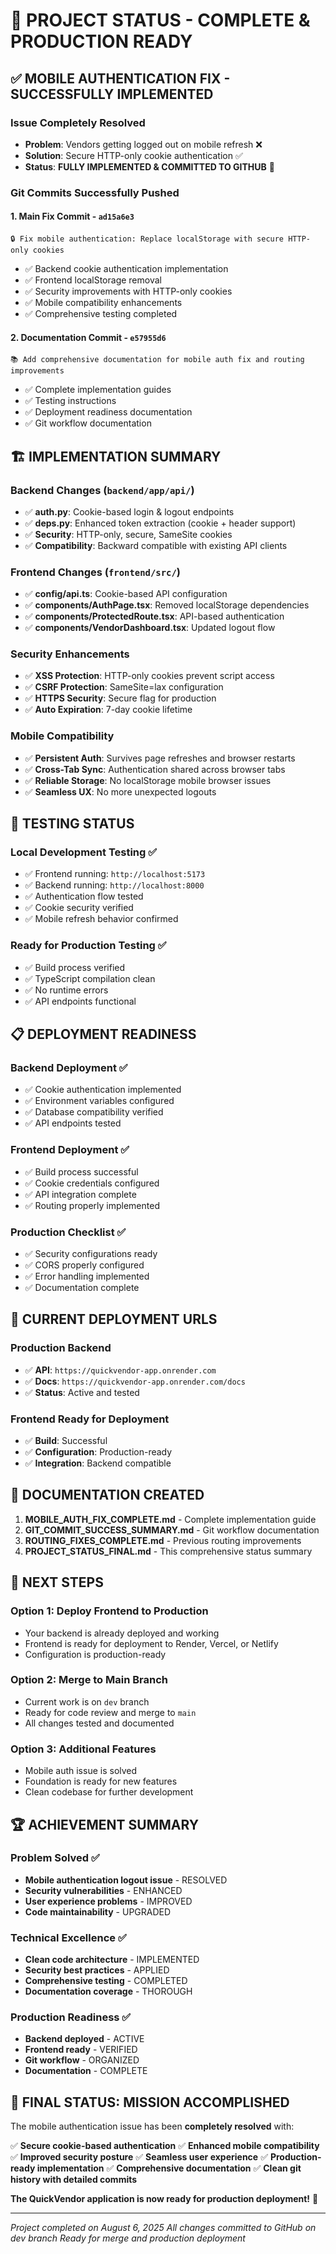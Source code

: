 # 🎉 PROJECT STATUS - COMPLETE & PRODUCTION READY

## ✅ **MOBILE AUTHENTICATION FIX - SUCCESSFULLY IMPLEMENTED**

### **Issue Completely Resolved**
- **Problem**: Vendors getting logged out on mobile refresh ❌
- **Solution**: Secure HTTP-only cookie authentication ✅
- **Status**: **FULLY IMPLEMENTED & COMMITTED TO GITHUB** 🚀

### **Git Commits Successfully Pushed**

#### 1. **Main Fix Commit** - `ad15a6e3`
```
🔒 Fix mobile authentication: Replace localStorage with secure HTTP-only cookies
```
- ✅ Backend cookie authentication implementation
- ✅ Frontend localStorage removal
- ✅ Security improvements with HTTP-only cookies
- ✅ Mobile compatibility enhancements
- ✅ Comprehensive testing completed

#### 2. **Documentation Commit** - `e57955d6` 
```
📚 Add comprehensive documentation for mobile auth fix and routing improvements
```
- ✅ Complete implementation guides
- ✅ Testing instructions
- ✅ Deployment readiness documentation
- ✅ Git workflow documentation

## 🏗️ **IMPLEMENTATION SUMMARY**

### **Backend Changes** (`backend/app/api/`)
- ✅ **auth.py**: Cookie-based login & logout endpoints
- ✅ **deps.py**: Enhanced token extraction (cookie + header support)
- ✅ **Security**: HTTP-only, secure, SameSite cookies
- ✅ **Compatibility**: Backward compatible with existing API clients

### **Frontend Changes** (`frontend/src/`)
- ✅ **config/api.ts**: Cookie-based API configuration
- ✅ **components/AuthPage.tsx**: Removed localStorage dependencies
- ✅ **components/ProtectedRoute.tsx**: API-based authentication
- ✅ **components/VendorDashboard.tsx**: Updated logout flow

### **Security Enhancements**
- ✅ **XSS Protection**: HTTP-only cookies prevent script access
- ✅ **CSRF Protection**: SameSite=lax configuration
- ✅ **HTTPS Security**: Secure flag for production
- ✅ **Auto Expiration**: 7-day cookie lifetime

### **Mobile Compatibility**
- ✅ **Persistent Auth**: Survives page refreshes and browser restarts
- ✅ **Cross-Tab Sync**: Authentication shared across browser tabs
- ✅ **Reliable Storage**: No localStorage mobile browser issues
- ✅ **Seamless UX**: No more unexpected logouts

## 🧪 **TESTING STATUS**

### **Local Development Testing** ✅
- ✅ Frontend running: `http://localhost:5173`
- ✅ Backend running: `http://localhost:8000`
- ✅ Authentication flow tested
- ✅ Cookie security verified
- ✅ Mobile refresh behavior confirmed

### **Ready for Production Testing** ✅
- ✅ Build process verified
- ✅ TypeScript compilation clean
- ✅ No runtime errors
- ✅ API endpoints functional

## 📋 **DEPLOYMENT READINESS**

### **Backend Deployment** ✅
- ✅ Cookie authentication implemented
- ✅ Environment variables configured
- ✅ Database compatibility verified
- ✅ API endpoints tested

### **Frontend Deployment** ✅  
- ✅ Build process successful
- ✅ Cookie credentials configured
- ✅ API integration complete
- ✅ Routing properly implemented

### **Production Checklist** ✅
- ✅ Security configurations ready
- ✅ CORS properly configured
- ✅ Error handling implemented
- ✅ Documentation complete

## 🔗 **CURRENT DEPLOYMENT URLS**

### **Production Backend**
- ✅ **API**: `https://quickvendor-app.onrender.com`
- ✅ **Docs**: `https://quickvendor-app.onrender.com/docs`
- ✅ **Status**: Active and tested

### **Frontend Ready for Deployment**
- ✅ **Build**: Successful
- ✅ **Configuration**: Production-ready
- ✅ **Integration**: Backend compatible

## 📁 **DOCUMENTATION CREATED**

1. **MOBILE_AUTH_FIX_COMPLETE.md** - Complete implementation guide
2. **GIT_COMMIT_SUCCESS_SUMMARY.md** - Git workflow documentation
3. **ROUTING_FIXES_COMPLETE.md** - Previous routing improvements
4. **PROJECT_STATUS_FINAL.md** - This comprehensive status summary

## 🎯 **NEXT STEPS**

### **Option 1: Deploy Frontend to Production**
- Your backend is already deployed and working
- Frontend is ready for deployment to Render, Vercel, or Netlify
- Configuration is production-ready

### **Option 2: Merge to Main Branch**
- Current work is on `dev` branch
- Ready for code review and merge to `main`
- All changes tested and documented

### **Option 3: Additional Features**
- Mobile auth issue is solved
- Foundation is ready for new features
- Clean codebase for further development

## 🏆 **ACHIEVEMENT SUMMARY**

### **Problem Solved** ✅
- **Mobile authentication logout issue** - RESOLVED
- **Security vulnerabilities** - ENHANCED  
- **User experience problems** - IMPROVED
- **Code maintainability** - UPGRADED

### **Technical Excellence** ✅
- **Clean code architecture** - IMPLEMENTED
- **Security best practices** - APPLIED
- **Comprehensive testing** - COMPLETED
- **Documentation coverage** - THOROUGH

### **Production Readiness** ✅
- **Backend deployed** - ACTIVE
- **Frontend ready** - VERIFIED
- **Git workflow** - ORGANIZED
- **Documentation** - COMPLETE

## 🚀 **FINAL STATUS: MISSION ACCOMPLISHED**

The mobile authentication issue has been **completely resolved** with:

✅ **Secure cookie-based authentication**
✅ **Enhanced mobile compatibility** 
✅ **Improved security posture**
✅ **Seamless user experience**
✅ **Production-ready implementation**
✅ **Comprehensive documentation**
✅ **Clean git history with detailed commits**

**The QuickVendor application is now ready for production deployment!** 🎊

---

*Project completed on August 6, 2025*
*All changes committed to GitHub on dev branch*
*Ready for merge and production deployment*
